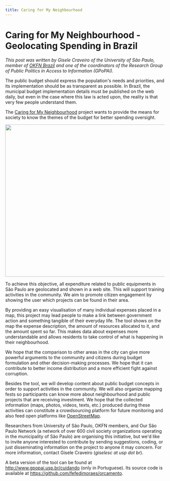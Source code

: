 ```yaml
---
title: Caring for My Neighbourhood
---
```


# Caring for My Neighbourhood - Geolocating Spending in Brazil

*This post was written by Gisele Craveiro of the University of São Paulo, member of [OKFN Brazil](http://br.okfn.org/) and one of the coordinators of the Research Group of Public Politics in Access to Information (GPoPAI).*

The public budget should express the population's needs and priorities, and its implementation should be as transparent as possible. In Brazil, the municipal budget implementation details must be published on the web daily, but even in the case where this law is acted upon, the reality is that very few people understand them. 

The [Caring for My Neighbourhood](http://www.gpopai.usp.br/cuidando) project wants to provide the means for society to know the themes of the budget for better spending oversight.

<img alt="" src="http://farm8.staticflickr.com/7274/7604750834_a7ec37ee8a_z.jpg" title="Caring for My Neighbourhood" class="alignnone" width="640" height="480" />

To achieve this objective, all expenditure related to public equipments in São Paulo are geolocated and shown in a web site. This will support training activities in the community. We aim to promote citizen engagement by showing the user which projects can be found in their area.

By providing an easy visualisation of many individual expenses placed in a map, this project may lead people to make a link between government action and something tangible of their everyday life. The tool shows on the map the expense description, the amount of resources allocated to it, and the amount spent so far. This makes data about expenses more understandable and allows residents to take control of what is happening in their neighbourhood.
  
We hope that the comparison to other areas in the city can give more powerful arguments to the community and citizens during  budget formulation and  other decision-making processes. We hope that it can contribute to better income distribution and a more efficient fight against corruption.

Besides the tool, we will develop content about public budget concepts in order to support activities in the community. We will also organize mapping fests so participants can know more about neighbourhood and public projects that are receiving investment. We hope that the collected information  (maps, photos, videos, texts, etc.) produced during these activities can  constitute a crowdsourcing platform for future monitoring and also feed open platforms like [OpenStreetMap](http://www.openstreetmap.org/).

Researchers from University of São Paulo, OKFN members, and Our São Paulo Network (a network of over 600 civil society organizations operating in the municipality of São Paulo) are organising this initiative, but we'd like to invite anyone interested to contribute by sending suggestions, coding, or just disseminating information on the project to anyone it may concern. For more information, contact Gisele Craveiro (*giselesc at usp dot br*).

A beta version of the tool can be found at <http://www.gpopai.usp.br/cuidando> (only in Portuguese). Its source code is available at <https://github.com/fefedimoraes/orcamento>.
